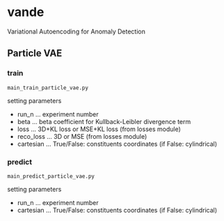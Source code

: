 # vande
Variational Autoencoding for Anomaly Detection

## Particle VAE

### train
```
main_train_particle_vae.py
```

setting parameters
- run_n ... experiment number
- beta ... beta coefficient for Kullback-Leibler divergence term
- loss ... 3D+KL loss or MSE+KL loss (from losses module)
- reco_loss ... 3D or MSE (from losses module)
- cartesian ... True/False: constituents coordinates (if False: cylindrical)

### predict
```
main_predict_particle_vae.py
```
setting parameters
- run_n ... experiment number
- cartesian ... True/False: constituents coordinates (if False: cylindrical)
